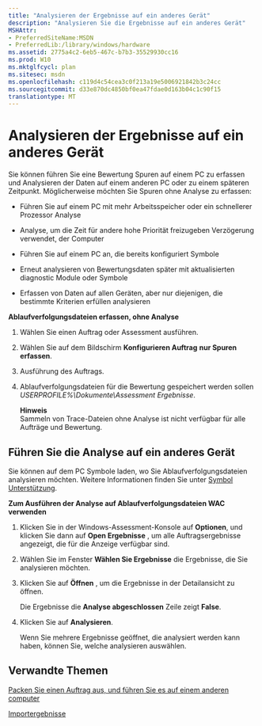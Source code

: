 ```yaml
---
title: "Analysieren der Ergebnisse auf ein anderes Gerät"
description: "Analysieren Sie die Ergebnisse auf ein anderes Gerät"
MSHAttr:
- PreferredSiteName:MSDN
- PreferredLib:/library/windows/hardware
ms.assetid: 2775a4c2-6eb5-467c-b7b3-35529930cc16
ms.prod: W10
ms.mktglfcycl: plan
ms.sitesec: msdn
ms.openlocfilehash: c119d4c54cea3c0f213a19e5006921842b3c24cc
ms.sourcegitcommit: d33e870dc4850bf0ea47fdae0d163b04c1c90f15
translationtype: MT
---
```

# <a name="analyze-results-on-another-device"></a>Analysieren der Ergebnisse auf ein anderes Gerät


Sie können führen Sie eine Bewertung Spuren auf einem PC zu erfassen und Analysieren der Daten auf einem anderen PC oder zu einem späteren Zeitpunkt. Möglicherweise möchten Sie Spuren ohne Analyse zu erfassen:

-   Führen Sie auf einem PC mit mehr Arbeitsspeicher oder ein schnellerer Prozessor Analyse

-   Analyse, um die Zeit für andere hohe Priorität freizugeben Verzögerung verwendet, der Computer

-   Führen Sie auf einem PC an, die bereits konfiguriert Symbole

-   Erneut analysieren von Bewertungsdaten später mit aktualisierten diagnostic Module oder Symbole

-   Erfassen von Daten auf allen Geräten, aber nur diejenigen, die bestimmte Kriterien erfüllen analysieren

**Ablaufverfolgungsdateien erfassen, ohne Analyse**

1.  Wählen Sie einen Auftrag oder Assessment ausführen.

2.  Wählen Sie auf dem Bildschirm **Konfigurieren Auftrag** **nur Spuren erfassen**.

3.  Ausführung des Auftrags.

4.  Ablaufverfolgungsdateien für die Bewertung gespeichert werden sollen *USERPROFILE%\\Dokumente\\Assessment Ergebnisse*.

    **Hinweis**  
    Sammeln von Trace-Dateien ohne Analyse ist nicht verfügbar für alle Aufträge und Bewertung.

     

## <a name="run-analysis-on-another-device"></a>Führen Sie die Analyse auf ein anderes Gerät


Sie können auf dem PC Symbole laden, wo Sie Ablaufverfolgungsdateien analysieren möchten. Weitere Informationen finden Sie unter [Symbol Unterstützung](../wpt/symbol-support.md).

**Zum Ausführen der Analyse auf Ablaufverfolgungsdateien WAC verwenden**

1.  Klicken Sie in der Windows-Assessment-Konsole auf **Optionen**, und klicken Sie dann auf **Open Ergebnisse** , um alle Auftragsergebnisse angezeigt, die für die Anzeige verfügbar sind.

2.  Wählen Sie im Fenster **Wählen Sie Ergebnisse** die Ergebnisse, die Sie analysieren möchten.

3.  Klicken Sie auf **Öffnen** , um die Ergebnisse in der Detailansicht zu öffnen.

    Die Ergebnisse die **Analyse abgeschlossen** Zeile zeigt **False**.

4.  Klicken Sie auf **Analysieren**.

    Wenn Sie mehrere Ergebnisse geöffnet, die analysiert werden kann haben, können Sie, welche analysieren auswählen.

## <a name="related-topics"></a>Verwandte Themen


[Packen Sie einen Auftrag aus, und führen Sie es auf einem anderen computer](package-a-job-and-run-it-on-another-computer.md)

[Importergebnisse](import-results.md)

 

 







